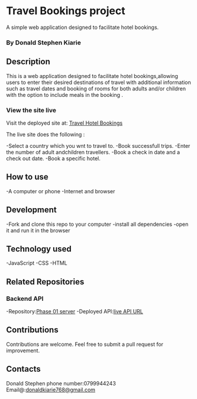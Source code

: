 # Travel Bookings project

A simple  web application designed to facilitate hotel bookings.

### By Donald Stephen Kiarie

 ## Description

This is a web application designed to facilitate hotel bookings,allowing users to enter their desired destinations of  travel with additional information such as travel dates  and booking of rooms for both adults and/or children with the option to include meals in the booking .

### View the site live

Visit the deployed site at: [Travel Hotel Bookings](https://d0nn-opsbyte.github.io/phase-01-project/)

The live site does the following :

 -Select a country which you wnt to travel to.
 -Book successfull trips.
 -Enter the number of adult andchildren travellers.
 -Book a check in date and a check out date.
 -Book a specific hotel.

## How to use

-A computer or phone
-Internet and browser

## Development

 -Fork and clone this repo to your computer
 -install all dependencies
 -open it and run it in the browser

 ## Technology used

 -JavaScript
 -CSS
 -HTML

 ## Related Repositories

 ### Backend API

 -Repository:[Phase 01 server](git@github.com:d0nn-opsbyte/phase-01-project-server)
 -Deployed API:[live API URL](https://phase-01-project-server.onrender.com)

 ## Contributions

 Contributions are welcome. Feel free to submit a pull request for improvement.

## Contacts

 Donald Stephen
 phone number:0799944243 
 Email@:donaldkiarie768@gmail.com